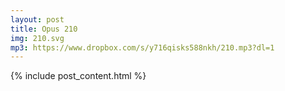 ```yaml
---
layout: post
title: Opus 210
img: 210.svg
mp3: https://www.dropbox.com/s/y716qisks588nkh/210.mp3?dl=1
---
```


{% include post_content.html %}
